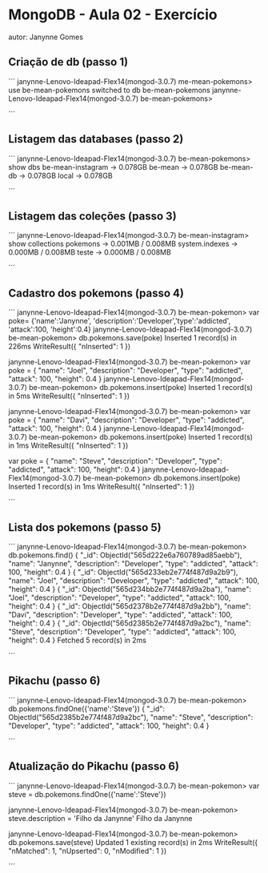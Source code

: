 # MongoDB - Aula 02 - Exercício
autor: Janynne Gomes

## Criação de db (passo 1)

´´´
janynne-Lenovo-Ideapad-Flex14(mongod-3.0.7) me-mean-pokemons> use be-mean-pokemons
switched to db be-mean-pokemons
janynne-Lenovo-Ideapad-Flex14(mongod-3.0.7) be-mean-pokemons> 

´´´
## Listagem das databases (passo 2)

´´´
janynne-Lenovo-Ideapad-Flex14(mongod-3.0.7) be-mean-pokemons> show dbs
be-mean-instagram → 0.078GB
be-mean           → 0.078GB
be-mean-db        → 0.078GB
local             → 0.078GB

´´´

## Listagem das coleções (passo 3)

´´´
janynne-Lenovo-Ideapad-Flex14(mongod-3.0.7) be-mean-instagram> show collections
pokemons       → 0.001MB / 0.008MB
system.indexes → 0.000MB / 0.008MB
teste          → 0.000MB / 0.008MB

´´´

## Cadastro dos pokemons (passo 4)

´´´
janynne-Lenovo-Ideapad-Flex14(mongod-3.0.7) be-mean-pokemon> var poke= {'name':'Janynne', 'description':'Developer','type':'addicted', 'attack':100, 'height':0.4}
janynne-Lenovo-Ideapad-Flex14(mongod-3.0.7) be-mean-pokemon> db.pokemons.save(poke)
Inserted 1 record(s) in 226ms
WriteResult({
  "nInserted": 1
})

janynne-Lenovo-Ideapad-Flex14(mongod-3.0.7) be-mean-pokemon> var poke = { "name": "Joel",   "description": "Developer",   "type": "addicted",   "attack": 100,   "height": 0.4 }
janynne-Lenovo-Ideapad-Flex14(mongod-3.0.7) be-mean-pokemon> db.pokemons.insert(poke)
Inserted 1 record(s) in 5ms
WriteResult({
  "nInserted": 1
})

janynne-Lenovo-Ideapad-Flex14(mongod-3.0.7) be-mean-pokemon> var poke = { "name": "Davi",   "description": "Developer",   "type": "addicted",   "attack": 100,   "height": 0.4 }
janynne-Lenovo-Ideapad-Flex14(mongod-3.0.7) be-mean-pokemon> db.pokemons.insert(poke)
Inserted 1 record(s) in 1ms
WriteResult({
  "nInserted": 1
})

 var poke = { "name": "Steve",   "description": "Developer",   "type": "addicted",   "attack": 100,   "height": 0.4 }
janynne-Lenovo-Ideapad-Flex14(mongod-3.0.7) be-mean-pokemon> db.pokemons.insert(poke)
Inserted 1 record(s) in 1ms
WriteResult({
  "nInserted": 1
})


´´´

## Lista dos pokemons (passo 5)

´´´
janynne-Lenovo-Ideapad-Flex14(mongod-3.0.7) be-mean-pokemon> db.pokemons.find()
{
  "_id": ObjectId("565d222e6a760789ad85aebb"),
  "name": "Janynne",
  "description": "Developer",
  "type": "addicted",
  "attack": 100,
  "height": 0.4
}
{
  "_id": ObjectId("565d233eb2e774f487d9a2b9"),
  "name": "Joel",
  "description": "Developer",
  "type": "addicted",
  "attack": 100,
  "height": 0.4
}
{
  "_id": ObjectId("565d234bb2e774f487d9a2ba"),
  "name": "Joel",
  "description": "Developer",
  "type": "addicted",
  "attack": 100,
  "height": 0.4
}
{
  "_id": ObjectId("565d2378b2e774f487d9a2bb"),
  "name": "Davi",
  "description": "Developer",
  "type": "addicted",
  "attack": 100,
  "height": 0.4
}
{
  "_id": ObjectId("565d2385b2e774f487d9a2bc"),
  "name": "Steve",
  "description": "Developer",
  "type": "addicted",
  "attack": 100,
  "height": 0.4
}
Fetched 5 record(s) in 2ms


´´´

## Pikachu (passo 6)

´´´
janynne-Lenovo-Ideapad-Flex14(mongod-3.0.7) be-mean-pokemon> db.pokemons.findOne({'name':'Steve'})
{
  "_id": ObjectId("565d2385b2e774f487d9a2bc"),
  "name": "Steve",
  "description": "Developer",
  "type": "addicted",
  "attack": 100,
  "height": 0.4
}


´´´

## Atualização do Pikachu (passo 6)

´´´
janynne-Lenovo-Ideapad-Flex14(mongod-3.0.7) be-mean-pokemon> var steve = db.pokemons.findOne({'name':'Steve'})

janynne-Lenovo-Ideapad-Flex14(mongod-3.0.7) be-mean-pokemon> steve.description = 'Filho da Janynne'
Filho da Janynne

janynne-Lenovo-Ideapad-Flex14(mongod-3.0.7) be-mean-pokemon> db.pokemons.save(steve)
Updated 1 existing record(s) in 2ms
WriteResult({
  "nMatched": 1,
  "nUpserted": 0,
  "nModified": 1
})


´´´